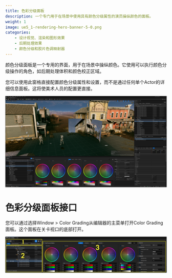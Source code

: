 ```yaml
---
title: 色彩分级面板
description: 一个专门用于在场景中使用具有颜色分级属性的演员操纵颜色的面板。
weight: 1
image: ue5_1-rendering-hero-banner-5-0.png
categories:
    - 设计视觉、渲染和图形效果
    - 后期处理效果
    - 颜色分级和胶片色调映射器
---
```

颜色分级面板是一个专用的界面，用于在场景中操纵颜色。它使用可以执行颜色分级操作的角色，如后期处理体积和颜色校正区域。

您可以使用此窗格直接配置颜色分级属性和设置，而不是通过任何单个Actor的详细信息面板。这将使美术人员的配置更直接。

![](cg-scene.png)

# 色彩分级面板接口

您可以通过选择Window > Color Grading从编辑器的主菜单打开Color Grading面板。这个面板在关卡视口的底部打开。

![](cg-panelinterface.png)
